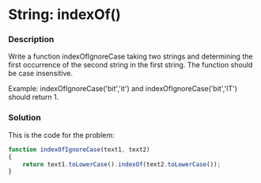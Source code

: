 # String: indexOf()

### Description

Write a function indexOfIgnoreCase taking two strings and determining the first occurrence of the second string in the first string. The function should be case insensitive.

Example: indexOfIgnoreCase('bit','it') and indexOfIgnoreCase('bit','IT') should return 1.

### Solution

This is the code for the problem:

```JavaScript
function indexOfIgnoreCase(text1, text2)
{
    return text1.toLowerCase().indexOf(text2.toLowerCase());
}
```